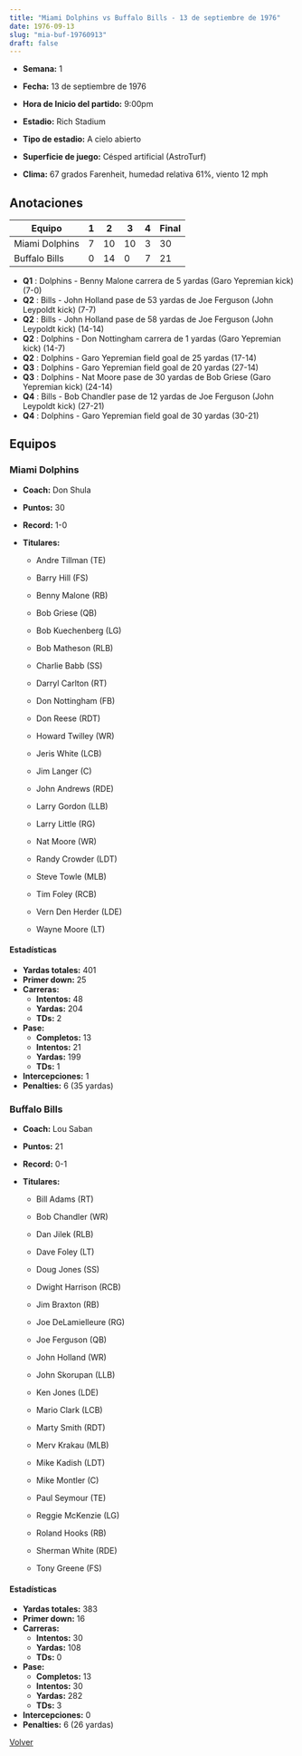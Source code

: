 ```yaml
---
title: "Miami Dolphins vs Buffalo Bills - 13 de septiembre de 1976"
date: 1976-09-13
slug: "mia-buf-19760913"
draft: false
---
```


* **Semana:** 1
* **Fecha:** 13 de septiembre de 1976

* **Hora de Inicio del partido:** 9:00pm
* **Estadio:** Rich Stadium
* **Tipo de estadio:** A cielo abierto
* **Superficie de juego:** Césped artificial (AstroTurf)
* **Clima:** 67 grados Farenheit, humedad relativa 61%, viento 12 mph





## Anotaciones
| Equipo | 1 | 2 | 3 | 4 | Final |
|--------|---|---|---|---|-------|
| Miami Dolphins  | 7 | 10 | 10 | 3  | 30 |
| Buffalo Bills  | 0 | 14 | 0 | 7  | 21 |
* **Q1** : Dolphins - Benny Malone carrera de 5 yardas (Garo Yepremian kick) (7-0)
* **Q2** : Bills - John Holland pase de 53 yardas de Joe Ferguson (John Leypoldt kick) (7-7)
* **Q2** : Bills - John Holland pase de 58 yardas de Joe Ferguson (John Leypoldt kick) (14-14)
* **Q2** : Dolphins - Don Nottingham carrera de 1 yardas (Garo Yepremian kick) (14-7)
* **Q2** : Dolphins - Garo Yepremian field goal de 25 yardas (17-14)
* **Q3** : Dolphins - Garo Yepremian field goal de 20 yardas (27-14)
* **Q3** : Dolphins - Nat Moore pase de 30 yardas de Bob Griese (Garo Yepremian kick) (24-14)
* **Q4** : Bills - Bob Chandler pase de 12 yardas de Joe Ferguson (John Leypoldt kick) (27-21)
* **Q4** : Dolphins - Garo Yepremian field goal de 30 yardas (30-21)


## Equipos


### Miami Dolphins
* **Coach:** Don Shula
* **Puntos:** 30
* **Record:** 1-0
* **Titulares:** 

  * Andre Tillman (TE) 

  * Barry Hill (FS) 

  * Benny Malone (RB) 

  * Bob Griese (QB) 

  * Bob Kuechenberg (LG) 

  * Bob Matheson (RLB) 

  * Charlie Babb (SS) 

  * Darryl Carlton (RT) 

  * Don Nottingham (FB) 

  * Don Reese (RDT) 

  * Howard Twilley (WR) 

  * Jeris White (LCB) 

  * Jim Langer (C) 

  * John Andrews (RDE) 

  * Larry Gordon (LLB) 

  * Larry Little (RG) 

  * Nat Moore (WR) 

  * Randy Crowder (LDT) 

  * Steve Towle (MLB) 

  * Tim Foley (RCB) 

  * Vern Den Herder (LDE) 

  * Wayne Moore (LT) 

#### Estadísticas
* **Yardas totales:** 401
* **Primer down:** 25
* **Carreras:**
  * **Intentos:** 48
  * **Yardas:** 204
  * **TDs:** 2
* **Pase:**
  * **Completos:** 13
  * **Intentos:** 21
  * **Yardas:** 199
  * **TDs:** 1
* **Intercepciones:** 1
* **Penalties:** 6 (35 yardas)

### Buffalo Bills
* **Coach:** Lou Saban
* **Puntos:** 21
* **Record:** 0-1
* **Titulares:** 

  * Bill Adams (RT) 

  * Bob Chandler (WR) 

  * Dan Jilek (RLB) 

  * Dave Foley (LT) 

  * Doug Jones (SS) 

  * Dwight Harrison (RCB) 

  * Jim Braxton (RB) 

  * Joe DeLamielleure (RG) 

  * Joe Ferguson (QB) 

  * John Holland (WR) 

  * John Skorupan (LLB) 

  * Ken Jones (LDE) 

  * Mario Clark (LCB) 

  * Marty Smith (RDT) 

  * Merv Krakau (MLB) 

  * Mike Kadish (LDT) 

  * Mike Montler (C) 

  * Paul Seymour (TE) 

  * Reggie McKenzie (LG) 

  * Roland Hooks (RB) 

  * Sherman White (RDE) 

  * Tony Greene (FS) 

#### Estadísticas
* **Yardas totales:** 383
* **Primer down:** 16
* **Carreras:**
  * **Intentos:** 30
  * **Yardas:** 108
  * **TDs:** 0
* **Pase:**
  * **Completos:** 13
  * **Intentos:** 30
  * **Yardas:** 282
  * **TDs:** 3
* **Intercepciones:** 0
* **Penalties:** 6 (26 yardas)


[Volver](/historia/1976)
